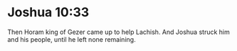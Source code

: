 # Joshua 10:33

Then Horam king of Gezer came up to help Lachish. And Joshua struck him and his people, until he left none remaining.
